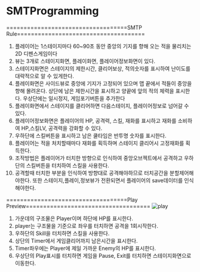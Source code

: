 # SMTProgramming
===================================SMTP Rule=====================================

1. 플레이어는 1스테이지마다 60~90초 동안 중앙의 기지를 향해 오는 적을 물리치는 2D 디펜스게임이다
2. 뷰는 3개로 스테이지화면, 플레이화면, 플레이어정보화면이 있다.
3. 스테이지화면은 스테이지의 제한시간, 클리어보상, 적의숫자를 표시하여 난이도를 대략적으로 알 수 있게한다.
4. 플레이화면은 사이드뷰로 중앙에 기지가 고정되어 있으며 맵 끝에서 적들이 중앙을 향해 몰려온다. 상단에 남은 제한시간을 표시하고 양끝에 앞의 적의 체력을 표시한다. 우상단에는 일시정지, 게임포기버튼을 추가한다
5. 플레이화면에서 스테이지를 클리어하면 다음스테이지, 플레이어정보로 넘어갈 수 있다.
6. 플레이어정보화면은 플레이어의 HP, 공격력, 스킬, 재화를 표시하고 재화를 소비하여 HP,스킬LV, 공격력을 강화할 수 있다.
7. 우하단에 스킬버튼을 표시하고 남은 쿨타임은 반투명 숫자를 표시한다.
8. 플레이어는 적을 처치할때마다 재화를 획득하며 스테이지 클리어시 고정재화를 획득한다.
9. 조작방법은 플레이어가 터치한 방향으로 인식하여 중앙오브젝트에서 공격하고 우하단의 스킬버튼을 터치하여 스킬을 사용한다.
10. 공격할때 터치한 부분을 인식하여 방향대로 공격해야하므로 터치공간을 분할제어해야한다. 또한 스테이지,플레이,정보뷰가 전환되면서 플레이어의 save데이터를 인식해야한다.

===================================Play Preview====================================
![play](https://user-images.githubusercontent.com/43131738/80505117-e0f9bf00-89ae-11ea-9359-f1f5c37297b4.png)
1. 가운데의 구조물은 Player이며 하단에 HP를 표시한다.
2. player는 구조물을 기준으로 좌우를 터치하면 공격을 1회시작한다.
3. 우하단의 Skill을 터치하면 스킬을 사용한다.
4. 상단의 Timer에서 게임클리어까지 남은시간을 표시한다.
5. Timer좌우에는 Player에 제일 가까운 Enemy의 HP를 표시한다.
6. 우상단의 Play표시를 터치하면 게임을 Pause, Exit를 터치하면 스테이지화면으로 이동한다.
